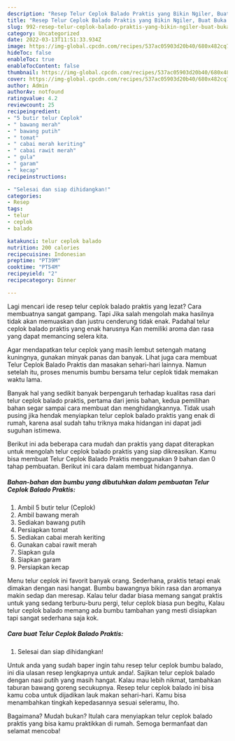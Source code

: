 ```yaml
---
description: "Resep Telur Ceplok Balado Praktis yang Bikin Ngiler, Buat Buka Puasa Lezat"
title: "Resep Telur Ceplok Balado Praktis yang Bikin Ngiler, Buat Buka Puasa Lezat"
slug: 992-resep-telur-ceplok-balado-praktis-yang-bikin-ngiler-buat-buka-puasa-lezat
category: Uncategorized
date: 2022-03-13T11:51:33.934Z
image: https://img-global.cpcdn.com/recipes/537ac05903d20b40/680x482cq70/telur-ceplok-balado-praktis-foto-resep-utama.jpg
hideToc: false
enableToc: true
enableTocContent: false
thumbnail: https://img-global.cpcdn.com/recipes/537ac05903d20b40/680x482cq70/telur-ceplok-balado-praktis-foto-resep-utama.jpg
cover: https://img-global.cpcdn.com/recipes/537ac05903d20b40/680x482cq70/telur-ceplok-balado-praktis-foto-resep-utama.jpg
author: Admin
authorAv: notfound
ratingvalue: 4.2
reviewcount: 25
recipeingredient:
- "5 butir telur Ceplok"
- " bawang merah"
- " bawang putih"
- " tomat"
- " cabai merah keriting"
- " cabai rawit merah"
- " gula"
- " garam"
- " kecap"
recipeinstructions:

- "Selesai dan siap dihidangkan!"
categories:
- Resep
tags:
- telur
- ceplok
- balado

katakunci: telur ceplok balado 
nutrition: 200 calories
recipecuisine: Indonesian
preptime: "PT39M"
cooktime: "PT54M"
recipeyield: "2"
recipecategory: Dinner

---
```



Lagi mencari ide resep telur ceplok balado praktis yang lezat? Cara membuatnya sangat gampang. Tapi Jika salah mengolah maka hasilnya tidak akan memuaskan dan justru cenderung tidak enak. Padahal telur ceplok balado praktis yang enak harusnya Kan memiliki aroma dan rasa yang dapat memancing selera kita.


Agar mendapatkan telur ceplok yang masih lembut setengah matang kuningnya, gunakan minyak panas dan banyak. Lihat juga cara membuat Telur Ceplok Balado Praktis dan masakan sehari-hari lainnya. Namun setelah itu, proses menumis bumbu bersama telur ceplok tidak memakan waktu lama.

Banyak hal yang sedikit banyak berpengaruh terhadap kualitas rasa dari telur ceplok balado praktis, pertama dari jenis bahan, kedua pemilihan bahan segar sampai cara membuat dan menghidangkannya. Tidak usah pusing jika hendak menyiapkan telur ceplok balado praktis yang enak di rumah, karena asal sudah tahu triknya maka hidangan ini dapat jadi suguhan istimewa.


Berikut ini ada beberapa cara mudah dan praktis yang dapat diterapkan untuk mengolah telur ceplok balado praktis yang siap dikreasikan. Kamu bisa membuat Telur Ceplok Balado Praktis menggunakan 9 bahan dan 0 tahap pembuatan. Berikut ini cara dalam membuat hidangannya.

<!--inarticleads1-->

##### Bahan-bahan dan bumbu yang dibutuhkan dalam pembuatan Telur Ceplok Balado Praktis:

1. Ambil 5 butir telur (Ceplok)
1. Ambil  bawang merah
1. Sediakan  bawang putih
1. Persiapkan  tomat
1. Sediakan  cabai merah keriting
1. Gunakan  cabai rawit merah
1. Siapkan  gula
1. Siapkan  garam
1. Persiapkan  kecap


Menu telur ceplok ini favorit banyak orang. Sederhana, praktis tetapi enak dimakan dengan nasi hangat. Bumbu bawangnya bikin rasa dan aromanya makin sedap dan meresap. Kalau telur dadar biasa memang sangat praktis untuk yang sedang terburu-buru pergi, telur ceplok biasa pun begitu, Kalau telur ceplok balado memang ada bumbu tambahan yang mesti disiapkan tapi sangat sederhana saja kok. 

<!--inarticleads2-->

##### Cara buat Telur Ceplok Balado Praktis:


1. Selesai dan siap dihidangkan!

Untuk anda yang sudah baper ingin tahu resep telur ceplok bumbu balado, ini dia ulasan resep lengkapnya untuk anda!. Sajikan telur ceplok balado dengan nasi putih yang masih hangat. Kalau mau lebih nikmat, tambahkan taburan bawang goreng secukupnya. Resep telur ceplok balado ini bisa kamu coba untuk dijadikan lauk makan sehari-hari. Kamu bisa menambahkan tingkah kepedasannya sesuai seleramu, lho. 

Bagaimana? Mudah bukan? Itulah cara menyiapkan telur ceplok balado praktis yang bisa kamu praktikkan di rumah. Semoga bermanfaat dan selamat mencoba!

